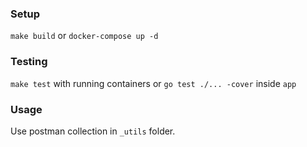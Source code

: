 ### Setup

`make build` or `docker-compose up -d`

### Testing

`make test` with running containers or `go test ./... -cover` inside `app`

### Usage

Use postman collection in `_utils` folder.